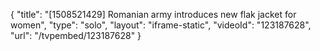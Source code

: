 {
    "title": "[1508521429] Romanian army introduces new flak jacket for women",
    "type": "solo",
    "layout": "iframe-static",
    "videoId": "123187628",
    "url": "\/tvpembed\/123187628"
}